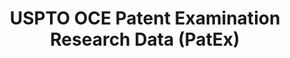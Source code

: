 ---
layout: default
bigquery: https://console.cloud.google.com/bigquery?p=patents-public-data&d=uspto_oce_pair&page=dataset
citation: 'Graham, S. Marco, A., and Miller, A. (2015). “The USPTO Patent Examination
  Research Dataset: A Window on the Process of Patent Examination.”'
contributors: Graham, S. Marco, A., Miller, A.
cost: None
description: The latest version of PatEx (referred to below as the 2020 release) contains
  detailed information on nearly 11.9 million publicly-viewable provisional and non-provisional
  patent applications to the USPTO and over 4.6 million Patent Cooperation Treaty
  (PCT) applications. It is based on data that OCE downloaded from the Patent Examination
  Data System (PEDS) in April, 2021. The PEDS data are sourced from Public PAIR. The
  first time that OCE used PEDS as the basis of PatEx was for the 2019 release. We
  took the PEDS data and organized it into the familiar PatEx data files, which are
  based on the organization of the Public PAIR portal. The data files include information
  on each application’s characteristics, prosecution history, continuation history,
  claims of foreign priority, patent term adjustment history, publication history,
  and correspondence address information.
documentation: 'For the 2019 and later releases, new technical documentation is available
  https://www.uspto.gov/sites/default/files/documents/PatEx-2019-Technical-Doc.pdf


  A document describing the 2014-2017 data sets is available and can be cited as:
  Graham, Stuart J.H. and Marco, Alan C. and Miller, Richard, The USPTO Patent Examination
  Research Dataset: A Window on the Process of Patent Examination (November 30, 2015).
  Available at SSRN: https://ssrn.com/abstract=2702637.'
last_edit: Mon, 04 Apr 2022 19:06:22 GMT
location: https://www.uspto.gov/ip-policy/economic-research/research-datasets/patent-examination-research-dataset-public-pair
maintained_by: EconomicsData@uspto.gov
related_publications: https://ssrn.com/abstract=29956744, https://ssrn.com/abstract=2702637
schema_fields: '[''examiner_name_first'', ''parent_filing_date'', ''patent_number'',
  ''inventor_region_code'', ''examiner_id'', ''wipo_pub_number'', ''abandon_date'',
  ''foreign_parent_date'', ''correspondence_country_code'', ''file_location_date'',
  ''examiner_name_last'', ''examiner_name_middle'', ''child_filing_date'', ''atty_docket_number'',
  ''correspondence_region_name'', ''confirm_number'', ''invention_title'', ''application_number_pair'',
  ''patent_issue_date'', ''earliest_pgpub_date'', ''correspondence_street_line_2'',
  ''parent_application_number'', ''correspondence_name_line_1'', ''correspondence_city'',
  ''correspondence_region_code'', ''earliest_pgpub_number'', ''aia_first_to_file'',
  ''child_application_number'', ''examiner_art_unit'', ''correspondence_street_line_1'',
  ''continuation_type'', ''status_description'', ''event_description'', ''customer_number'',
  ''inventor_name_first'', ''filing_date'', ''appl_status_date'', ''status_code'',
  ''inventor_name_middle'', ''inventor_rank'', ''invention_subject_matter'', ''uspc_class'',
  ''inventor_country_code'', ''small_entity_indicator'', ''application_type'', ''disposal_type'',
  ''inventor_country_name'', ''correspondence_postal_code'', ''correspondence_country_name'',
  ''parent_country_code'', ''sequence_number'', ''foreign_parent_id'', ''application_number'',
  ''inventor_address_type'', ''parent_country'', ''uspc_subclass'', ''file_location'',
  ''appl_status_code'', ''correspondence_name_line_2'', ''event_code'', ''recorded_date'',
  ''wipo_pub_date'', ''inventor_name_last'']'
shortname: patex
tags:
- patents
- legal
- history
terms_of_use: 'USPTO’s online databases are not designed or intended to be a source
  for bulk downloads of USPTO data when accessed through the website’s interfaces.
  Individuals, companies, IP addresses, or blocks of IP addresses who, in effect,
  deny or decrease service by generating unusually high numbers of database accesses
  (searches, pages, or hits), whether generated manually or in an automated fashion,
  may be denied access to USPTO servers without notice.


  Bulk data products may be separately obtained from the USPTO, either for free or
  at the cost of dissemination. For details, see information on Electronic Bulk Data
  Products: https://www.uspto.gov/learning-and-resources/electronic-bulk-data-products'
title: USPTO OCE Patent Examination Research Data (PatEx)
uuid: 4342caa7-23af-420c-b2f6-6088f133df6a
---